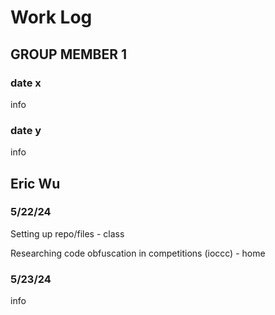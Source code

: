 # Work Log

## GROUP MEMBER 1

### date x

info

### date y

info


## Eric Wu

### 5/22/24

Setting up repo/files - class

Researching code obfuscation in competitions (ioccc) - home

### 5/23/24

info
